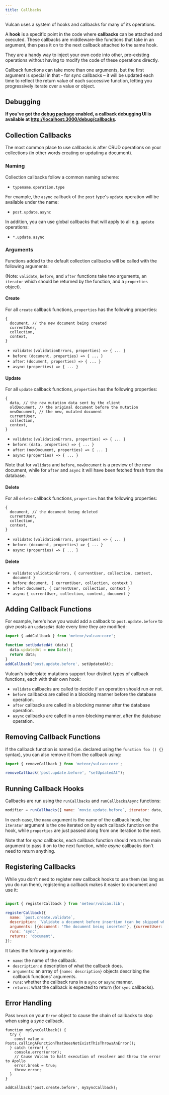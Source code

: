 ```yaml
---
title: Callbacks
---
```


Vulcan uses a system of hooks and callbacks for many of its operations.

A **hook** is a specific point in the code where **callbacks** can be attached and executed. These callbacks are middleware-like functions that take in an argument, then pass it on to the next callback attached to the same hook. 

They are a handy way to inject your own code into other, pre-existing operations without having to modify the code of these operations directly. 

Callback functions can take more than one arguments, but the first argument is special in that - for sync callbacks – it will be updated each time to reflect the return value of each successive function, letting you progressively iterate over a value or object. 

## Debugging

**If you've got the [debug package](/debug.html) enabled, a callback debugging UI is available at [http://localhost:3000/debug/callbacks](http://localhost:3000/debug/callbacks).**

## Collection Callbacks

The most common place to use callbacks is after CRUD operations on your collections (in other words creating or updating a document).

### Naming

Collection callbacks follow a common naming scheme: 

- `typename.operation.type`

For example, the `async` callback of the `post` type's `update` operation will be available under the name: 

- `post.update.async`

In addition, you can use global callbacks that will apply to all e.g. `update` operations: 

- `*.update.async`

### Arguments

Functions added to the default collection callbacks will be called with the following arguments:

(Note: `validate`, `before`, and `after` functions take two arguments, an `iterator` which should be returned by the function, and a `properties` object).

#### Create

For all `create` callback functions, `properties` has the following properties:

```
{ 
  document, // the new document being created
  currentUser,
  collection, 
  context, 
}
```

- `validate`: `(validationErrors, properties) => { ... }`
- `before`: `(document, properties) => { ... }`
- `after`: `(document, properties) => { ... }`
- `async`: `(properties) => { ... }`

#### Update

For all `update` callback functions, `properties` has the following properties:

```
{ 
  data, // the raw mutation data sent by the client
  oldDocument, // the original document before the mutation
  newDocument, // the new, mutated document
  currentUser, 
  collection, 
  context, 
}
```

- `validate`: `(validationErrors, properties) => { ... }`
- `before`: `(data, properties) => { ... }`
- `after`: `(newDocument, properties) => { ... }`
- `async`: `(properties) => { ... }`

Note that for `validate` and `before`, `newDocument` is a preview of the new document, while for `after` and `async` it will have been fetched fresh from the database. 

#### Delete

For all `delete` callback functions, `properties` has the following properties:

```
{ 
  document, // the document being deleted
  currentUser, 
  collection, 
  context, 
}
```

- `validate`: `(validationErrors, properties) => { ... }`
- `before`: `(document, properties) => { ... }`
- `async`: `(properties) => { ... }`

#### Delete

- `validate`: `validationErrors, { currentUser, collection, context, document }`
- `before`: `document, { currentUser, collection, context }`
- `after`: `document, { currentUser, collection, context }`
- `async`: `{ currentUser, collection, context, document }`

## Adding Callback Functions

For example, here's how you would add a callback to `post.update.before` to give posts an `updatedAt` date every time they are modified:

```js
import { addCallback } from 'meteor/vulcan:core';

function setUpdatedAt (data) {
  data.updatedAt = new Date();
  return data;
}
addCallback('post.update.before', setUpdatedAt);
```

Vulcan's boilerplate mutations support four distinct types of callback functions, each with their own hook:

- `validate` callbacks are called to decide if an operation should run or not. 
- `before` callbacks are called in a blocking manner before the database operation.
- `after` callbacks are called in a blocking manner after the database operation.
- `async` callbacks are called in a non-blocking manner, after the database operation. 

## Removing Callback Functions

If the callback function is named (i.e. declared using the `function foo () {}` syntax), you can also remove it from the callback using:

```js
import { removeCallback } from 'meteor/vulcan:core';

removeCallback('post.update.before', "setUpdatedAt");
```

## Running Callback Hooks

Callbacks are run using the `runCallbacks` and `runCallbacksAsync` functions:

```js
modifier = runCallbacks({ name: `movie.update.before`, iterator: data, properties: { document, currentUser }});
```

In each case, the `name` argument is the name of the callback hook, the `iterator` argument is the one iterated on by each callback function on the hook, while `properties` are just passed along from one iteration to the next.

Note that for *sync* callbacks, each callback function should return the main argument to pass it on to the next function, while *async* callbacks don't need to return anything.

## Registering Callbacks

While you don't need to register new callback hooks to use them (as long as you do run them), registering a callback makes it easier to document and use it:

```js

import { registerCallback } from 'meteor/vulcan:lib';

registerCallback({
  name: `post.create.validate`, 
  description: `Validate a document before insertion (can be skipped when inserting directly on server).`,  
  arguments: [{document: 'The document being inserted'}, {currentUser: 'The current user'}, {validationErrors: 'An object that can be used to accumulate validation errors'}], 
  runs: 'sync', 
  returns: 'document',
});
```

It takes the following arguments: 

- `name`: the name of the callback.
- `description`: a description of what the callback does. 
- `arguments`: an array of `{name: description}` objects describing the callback functions' arguments. 
- `runs`: whether the callback runs in a `sync` or `async` manner. 
- `returns`: what the callback is expected to return (for `sync` callbacks).

## Error Handling

Pass `break` on your `Error` object to cause the chain of callbacks to stop when using a *sync* callback.

```
function mySyncCallback() {
  try {
    const value = Posts.callingAFunctionThatDoesNotExistThisThrowsAnError();
  } catch (error) {
    console.error(error);
    // Cause Vulcan to halt execution of resolver and throw the error to Apollo
    error.break = true;
    throw error;
  }
}

addCallback('post.create.before', mySyncCallback);
```
